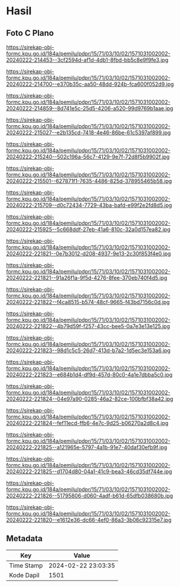 # Hasil

## Foto C Plano

https://sirekap-obj-formc.kpu.go.id/184a/pemilu/pdpr/15/71/03/10/02/1571031002002-20240222-214453--3cf2594d-af1d-4db1-8fbd-bb5c8e9f9fe3.jpg

https://sirekap-obj-formc.kpu.go.id/184a/pemilu/pdpr/15/71/03/10/02/1571031002002-20240222-214700--e370b35c-aa50-48dd-924b-fca600f052d9.jpg

https://sirekap-obj-formc.kpu.go.id/184a/pemilu/pdpr/15/71/03/10/02/1571031002002-20240222-214859--8d741e5c-25d5-4206-a520-99d9769b1aae.jpg

https://sirekap-obj-formc.kpu.go.id/184a/pemilu/pdpr/15/71/03/10/02/1571031002002-20240222-215027--e2b135cd-7418-4e46-86be-61c5397af899.jpg

https://sirekap-obj-formc.kpu.go.id/184a/pemilu/pdpr/15/71/03/10/02/1571031002002-20240222-215240--502c196a-56c7-4129-9e7f-72d8f5b9902f.jpg

https://sirekap-obj-formc.kpu.go.id/184a/pemilu/pdpr/15/71/03/10/02/1571031002002-20240222-215501--627871f1-7635-4486-825d-378955465b58.jpg

https://sirekap-obj-formc.kpu.go.id/184a/pemilu/pdpr/15/71/03/10/02/1571031002002-20240222-215709--d0c72434-7729-43ba-bafd-e99f2e2fd8d5.jpg

https://sirekap-obj-formc.kpu.go.id/184a/pemilu/pdpr/15/71/03/10/02/1571031002002-20240222-215925--5c668ddf-27eb-41a6-810c-32a0d157ea82.jpg

https://sirekap-obj-formc.kpu.go.id/184a/pemilu/pdpr/15/71/03/10/02/1571031002002-20240222-221821--0e7b3012-d208-4937-9e13-2c30f853f4e0.jpg

https://sirekap-obj-formc.kpu.go.id/184a/pemilu/pdpr/15/71/03/10/02/1571031002002-20240222-221821--91a26f1a-9f5d-4276-8fee-370eb740f4d5.jpg

https://sirekap-obj-formc.kpu.go.id/184a/pemilu/pdpr/15/71/03/10/02/1571031002002-20240222-221822--f4ca8515-b574-48cf-9665-f43bd7156c0d.jpg

https://sirekap-obj-formc.kpu.go.id/184a/pemilu/pdpr/15/71/03/10/02/1571031002002-20240222-221822--4b79d59f-f257-43cc-bee5-0a7e3e13e125.jpg

https://sirekap-obj-formc.kpu.go.id/184a/pemilu/pdpr/15/71/03/10/02/1571031002002-20240222-221823--98d1c5c5-26d7-413d-b7a2-1d5ec3e153a6.jpg

https://sirekap-obj-formc.kpu.go.id/184a/pemilu/pdpr/15/71/03/10/02/1571031002002-20240222-221823--e684b1d4-df9d-457d-80c0-4a1e7dbba5c0.jpg

https://sirekap-obj-formc.kpu.go.id/184a/pemilu/pdpr/15/71/03/10/02/1571031002002-20240222-221824--04e97a90-0285-46a2-82ce-100bfbf38a42.jpg

https://sirekap-obj-formc.kpu.go.id/184a/pemilu/pdpr/15/71/03/10/02/1571031002002-20240222-221824--fef11ecd-ffb6-4e7c-9d25-b06270a2d8c4.jpg

https://sirekap-obj-formc.kpu.go.id/184a/pemilu/pdpr/15/71/03/10/02/1571031002002-20240222-221825--a121965e-5797-4a1b-91e7-40daf30efb9f.jpg

https://sirekap-obj-formc.kpu.go.id/184a/pemilu/pdpr/15/71/03/10/02/1571031002002-20240222-221825--d1704d80-04a1-41c9-bea3-46cd35df744e.jpg

https://sirekap-obj-formc.kpu.go.id/184a/pemilu/pdpr/15/71/03/10/02/1571031002002-20240222-221826--51795806-d060-4adf-b61d-65dfb038680b.jpg

https://sirekap-obj-formc.kpu.go.id/184a/pemilu/pdpr/15/71/03/10/02/1571031002002-20240222-221820--e1612e36-dc66-4ef0-86a3-3b06c92315e7.jpg


## Metadata

| Key        | Value               |
| ---------- | ------------------- |
| Time Stamp | 2024-02-22 23:03:35 |
| Kode Dapil | 1501                |



